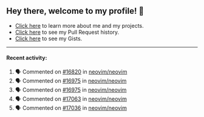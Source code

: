## Hey there, welcome to my profile! 👋

- [Click here](https://seandewar.github.io/) to learn more about me and my projects.
- [Click here](https://github.com/search?p=1&q=author%3Aseandewar+is%3Apr) to see my Pull Request history.
- [Click here](https://gist.github.com/seandewar) to see my Gists.

---

#### Recent activity:

<!--START_SECTION:activity-->
1. 🗣 Commented on [#16820](https://github.com/neovim/neovim/issues/16820) in [neovim/neovim](https://github.com/neovim/neovim)
2. 🗣 Commented on [#16975](https://github.com/neovim/neovim/issues/16975) in [neovim/neovim](https://github.com/neovim/neovim)
3. 🗣 Commented on [#16975](https://github.com/neovim/neovim/issues/16975) in [neovim/neovim](https://github.com/neovim/neovim)
4. 🗣 Commented on [#17063](https://github.com/neovim/neovim/issues/17063) in [neovim/neovim](https://github.com/neovim/neovim)
5. 🗣 Commented on [#17036](https://github.com/neovim/neovim/issues/17036) in [neovim/neovim](https://github.com/neovim/neovim)
<!--END_SECTION:activity-->
